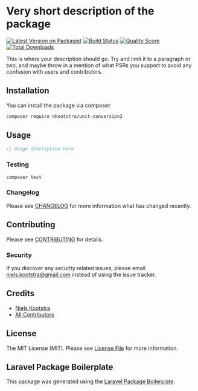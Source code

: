 # Very short description of the package

[![Latest Version on Packagist](https://img.shields.io/packagist/v/nkootstra/unit-conversion2.svg?style=flat-square)](https://packagist.org/packages/nkootstra/unit-conversion2)
[![Build Status](https://img.shields.io/travis/nkootstra/unit-conversion2/master.svg?style=flat-square)](https://travis-ci.org/nkootstra/unit-conversion2)
[![Quality Score](https://img.shields.io/scrutinizer/g/nkootstra/unit-conversion2.svg?style=flat-square)](https://scrutinizer-ci.com/g/nkootstra/unit-conversion2)
[![Total Downloads](https://img.shields.io/packagist/dt/nkootstra/unit-conversion2.svg?style=flat-square)](https://packagist.org/packages/nkootstra/unit-conversion2)

This is where your description should go. Try and limit it to a paragraph or two, and maybe throw in a mention of what PSRs you support to avoid any confusion with users and contributors.

## Installation

You can install the package via composer:

```bash
composer require nkootstra/unit-conversion2
```

## Usage

``` php
// Usage description here
```

### Testing

``` bash
composer test
```

### Changelog

Please see [CHANGELOG](CHANGELOG.md) for more information what has changed recently.

## Contributing

Please see [CONTRIBUTING](CONTRIBUTING.md) for details.

### Security

If you discover any security related issues, please email niels.kootstra@gmail.com instead of using the issue tracker.

## Credits

- [Niels Kootstra](https://github.com/nkootstra)
- [All Contributors](../../contributors)

## License

The MIT License (MIT). Please see [License File](LICENSE.md) for more information.

## Laravel Package Boilerplate

This package was generated using the [Laravel Package Boilerplate](https://laravelpackageboilerplate.com).